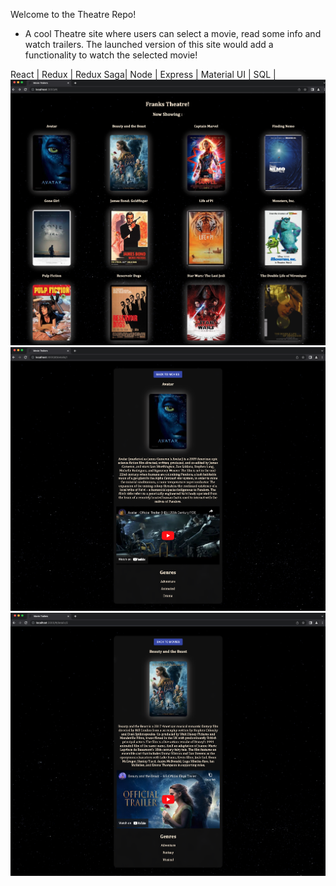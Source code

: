 Welcome to the Theatre Repo!
- A cool Theatre site where users can select a movie, read some info and watch trailers. The launched version of this site would add a functionality to watch the selected movie! 

React | Redux | Redux Saga| Node | Express | Material UI | SQL |
![sample](public/images/SS2.png)
![sample](public/images/SS1.png)
![sample](public/images/SS3.png)

